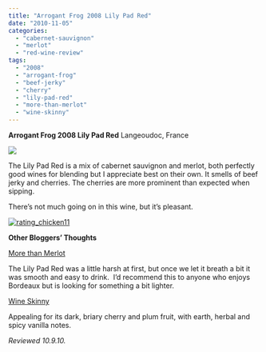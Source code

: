 ```yaml
---
title: "Arrogant Frog 2008 Lily Pad Red"
date: "2010-11-05"
categories:
  - "cabernet-sauvignon"
  - "merlot"
  - "red-wine-review"
tags:
  - "2008"
  - "arrogant-frog"
  - "beef-jerky"
  - "cherry"
  - "lily-pad-red"
  - "more-than-merlot"
  - "wine-skinny"
---
```


**Arrogant Frog 2008 Lily Pad Red** Langeoudoc, France

![](http://www.thegourmez.com/gourmez/photos/arrogantfrog.JPG)

The Lily Pad Red is a mix of cabernet sauvignon and merlot, both perfectly good wines for blending but I appreciate best on their own. It smells of beef jerky and cherries. The cherries are more prominent than expected when sipping.

There’s not much going on in this wine, but it’s pleasant.




<div class="caption">

[![](http://s3.amazonaws.com/thegourmez-wpmedia/2009/02/rating_chicken11.gif "rating_chicken11")](http://s3.amazonaws.com/thegourmez-wpmedia/2009/02/rating_chicken11.gif)</div>


**Other Bloggers’ Thoughts**

[More than Merlot](http://www.morethanmerlot.com/2009/11/arrogant-frog-promotion/)

The Lily Pad Red was a little harsh at first, but once we let it breath a bit it was smooth and easy to drink.  I’d recommend this to anyone who enjoys Bordeaux but is looking for something a bit lighter.

[Wine Skinny](http://www.wineskinny.com/2009/10/18/bargain-wines-for-your-halloween-party/)

Appealing for its dark, briary cherry and plum fruit, with earth, herbal and spicy vanilla notes.

_Reviewed 10.9.10._
